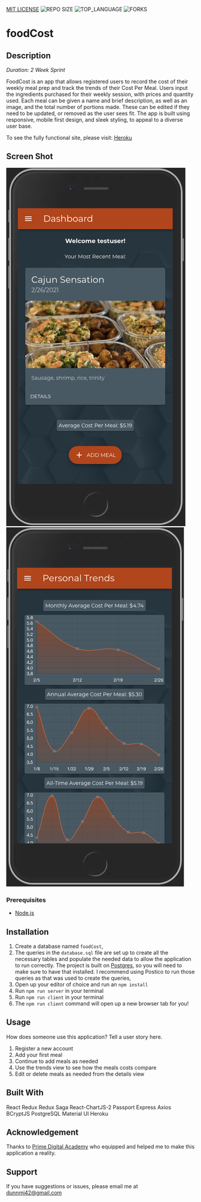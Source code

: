 
[MIT LICENSE](https://img.shields.io/github/license/scottbromander/the_marketplace.svg?style=flat-square)
![REPO SIZE](https://img.shields.io/github/repo-size/scottbromander/the_marketplace.svg?style=flat-square)
![TOP_LANGUAGE](https://img.shields.io/github/languages/top/scottbromander/the_marketplace.svg?style=flat-square)
![FORKS](https://img.shields.io/github/forks/scottbromander/the_marketplace.svg?style=social)

# foodCost

## Description

_Duration: 2 Week Sprint_

FoodCost is an app that allows registered users to record the cost of their weekly meal prep and track the trends of their Cost Per Meal. Users input the ingredients purchased for their weekly session, with prices and quantity used. Each meal can be given a name and brief description, as well as an image, and the total number of portions made. These can be edited if they need to be updated, or removed as the user sees fit. The app is built using responsive, mobile first design, and sleek styling, to appeal to a diverse user base.

To see the fully functional site, please visit: [Heroku](https://vast-retreat-50324.herokuapp.com/#/)

## Screen Shot

![dashboard](documentation/images/screenshot1.png)
![trends view](documentation/images/screenshot2.png)

### Prerequisites


- [Node.js](https://nodejs.org/en/)


## Installation

1. Create a database named `foodCost`,
2. The queries in the `database.sql` file are set up to create all the necessary tables and populate the needed data to allow the application to run correctly. The project is built on [Postgres](https://www.postgresql.org/download/), so you will need to make sure to have that installed. I recommend using Postico to run those queries as that was used to create the queries, 
3. Open up your editor of choice and run an `npm install`
4. Run `npm run server` in your terminal
5. Run `npm run client` in your terminal
6. The `npm run client` command will open up a new browser tab for you!

## Usage
How does someone use this application? Tell a user story here.

1. Register a new account
2. Add your first meal
3. Continue to add meals as needed
4. Use the trends view to see how the meals costs compare
5. Edit or delete meals as needed from the details view


## Built With

React
Redux
Redux Saga
React-ChartJS-2
Passport
Express
Axios
BCryptJS
PostgreSQL
Material UI
Heroku 


## Acknowledgement
Thanks to [Prime Digital Academy](www.primeacademy.io) who equipped and helped me to make this application a reality.

## Support
If you have suggestions or issues, please email me at [dunnmj42@gmail.com](mailto:dunnmj42@gmail.com)